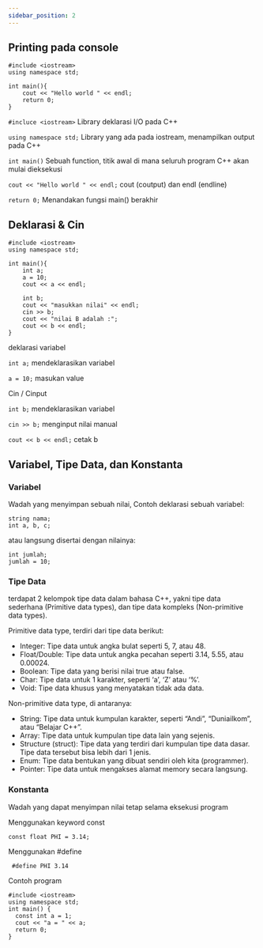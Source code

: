```yaml
---
sidebar_position: 2
---
```



## Printing pada console

```shell
#include <iostream>
using namespace std;

int main(){ 
    cout << "Hello world " << endl;
    return 0;
}
```

`#incluce <iostream>` Library deklarasi I/O pada C++

`using namespace std;` Library yang ada pada iostream, menampilkan output pada C++

`int main()` Sebuah function, titik awal di mana seluruh program C++ akan mulai dieksekusi

`cout << "Hello world " << endl;` cout (coutput) dan endl (endline)

`return 0;` Menandakan fungsi main() berakhir

## Deklarasi & Cin
```shell
#include <iostream>
using namespace std;

int main(){
    int a; 
    a = 10;
    cout << a << endl;

    int b;
    cout << "masukkan nilai" << endl;
    cin >> b; 
    cout << "nilai B adalah :";
    cout << b << endl;
}
```
deklarasi variabel

`int a;` mendeklarasikan variabel

`a = 10;` masukan value

Cin / Cinput

`int b;` mendeklarasikan variabel

`cin >> b;` menginput nilai manual

`cout << b << endl;` cetak b

## Variabel, Tipe Data, dan Konstanta

### Variabel
Wadah yang menyimpan sebuah nilai, Contoh deklarasi sebuah variabel:

```shell
string nama;
int a, b, c;
 ```
 atau langsung disertai dengan nilainya:
 ```shell
 int jumlah;
 jumlah = 10;
 ```

### Tipe Data
terdapat 2 kelompok tipe data dalam bahasa C++, yakni tipe data sederhana (Primitive data types), dan tipe data kompleks (Non-primitive data types).

Primitive data type, terdiri dari tipe data berikut:
- Integer: Tipe data untuk angka bulat seperti 5, 7, atau 48.
- Float/Double: Tipe data untuk angka pecahan seperti 3.14, 5.55, atau 0.00024.
- Boolean: Tipe data yang berisi nilai true atau false.
- Char: Tipe data untuk 1 karakter, seperti ‘a’, ‘Z’ atau ‘%’.
- Void: Tipe data khusus yang menyatakan tidak ada data.

Non-primitive data type, di antaranya:
- String: Tipe data untuk kumpulan karakter, seperti “Andi”, “Duniailkom”, atau “Belajar C++”.
- Array: Tipe data untuk kumpulan tipe data lain yang sejenis.
- Structure (struct): Tipe data yang terdiri dari kumpulan tipe data dasar. Tipe data tersebut bisa lebih dari 1 jenis.
- Enum: Tipe data bentukan yang dibuat sendiri oleh kita (programmer).
- Pointer: Tipe data untuk mengakses alamat memory secara langsung.

### Konstanta
Wadah yang dapat menyimpan nilai tetap selama eksekusi program

Menggunakan keyword const
```shell
const float PHI = 3.14;
```
Menggunakan #define
```shell
 #define PHI 3.14
```
Contoh program
```shell
#include <iostream>
using namespace std;
int main() {
  const int a = 1;
  cout << "a = " << a;
  return 0;
}
```

